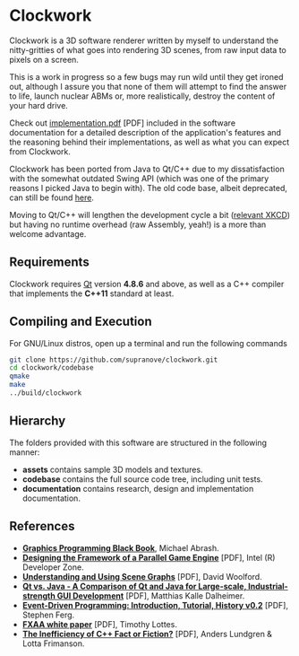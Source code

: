 Clockwork
=========

Clockwork is a 3D software renderer written by myself to understand the nitty-gritties of what goes
into rendering 3D scenes, from raw input data to pixels on a screen.

This is a work in progress so a few bugs may run wild until they get ironed out, although I assure
you that none of them will attempt to find the answer to life, launch nuclear ABMs or, more
realistically, destroy the content of your hard drive.

Check out [implementation.pdf](/documentation/implementation.pdf?raw=true) [PDF]
included in the software documentation for a detailed description of
the application's features and the reasoning behind their implementations, as well as what you can
expect from Clockwork.

Clockwork has been ported from Java to Qt/C++ due to my dissatisfaction with the somewhat outdated
Swing API (which was one of the primary reasons I picked Java to begin with). The old code base, albeit
deprecated, can still be found [here](https://github.com/supranove/clockwork-old).

Moving to Qt/C++ will lengthen the development cycle a bit ([relevant XKCD](http://xkcd.com/303/)) but
having no runtime overhead (raw Assembly, yeah!) is a more than welcome advantage.


Requirements
------------

Clockwork requires [Qt](http://qt.digia.com/) version __4.8.6__ and above, as well as a C++ compiler that
implements the __C++11__ standard at least.

Compiling and Execution
-----------------------
For GNU/Linux distros, open up a terminal and run the following commands
```sh
git clone https://github.com/supranove/clockwork.git
cd clockwork/codebase
qmake
make
../build/clockwork
```

Hierarchy
---------
The folders provided with this software are structured in the following manner:
* __assets__ contains sample 3D models and textures.
* __codebase__ contains the full source code tree, including unit tests.
* __documentation__ contains research, design and implementation documentation.


References
----------
- [__Graphics Programming Black Book__][abrash], Michael Abrash.
- [__Designing the Framework of a Parallel Game Engine__][intel] [PDF], Intel (R) Developer Zone.
- [__Understanding and Using Scene Graphs__][woolford] [PDF], David Woolford.
- [__Qt vs. Java - A Comparison of Qt and Java for Large-scale, Industrial-strength GUI Development__][dalheimer] [PDF], Matthias Kalle Dalheimer.
- [__Event-Driven Programming: Introduction, Tutorial, History v0.2__][ferg] [PDF], Stephen Ferg.
- [__FXAA white paper__][lottes] [PDF], Timothy Lottes.
- [__The Inefficiency of C++ Fact or Fiction?__][lundgren-frimanson] [PDF], Anders Lundgren & Lotta Frimanson.

[abrash]: https://github.com/supranove/GPBB
[intel]: /documentation/research/Designing%20the%20Framework%20of%20a%20Parallel%20Game%20Engine.pdf?raw=true
[woolford]: /documentation/research/Understanding%20and%20Using%20Scene%20Graphs.pdf?raw=true
[dalheimer]: /documentation/research/Qt%20vs.%20Java%20-%20A%20Comparison%20of%20Qt%20and%20Java%20for%20Large-scale%2C%20Industrial-strength%20GUI%20Development.pdf?raw=true
[ferg]: /documentation/research/Event-Driven%20Programming.pdf?raw=true
[lottes]: /documentation/research/FXAA%20white%20paper.pdf?raw=true
[lundgren-frimanson]:  /documentation/research/The%20Inefficiency%20of%20C++%20Fact%20or%20Fiction?.pdf?raw=true
